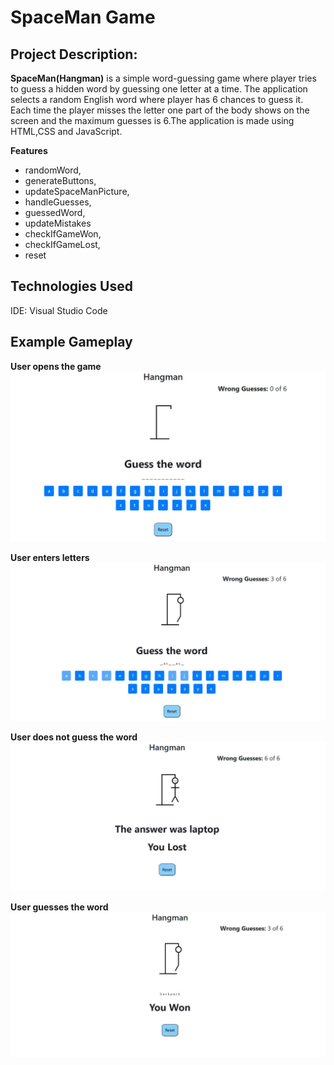 # __SpaceMan Game__
## __Project Description:__

__SpaceMan(Hangman)__ is a simple word-guessing game where player tries to guess a hidden word by guessing one letter at a time. The application selects a random English word where
player has 6 chances to guess it. Each time the player misses the letter one part of the body shows on the screen and the maximum guesses is 6.The application is made using
HTML,CSS and JavaScript.

__Features__
- randomWord,
- generateButtons,
- updateSpaceManPicture,
- handleGuesses,
- guessedWord,
- updateMistakes
- checkIfGameWon,
- checkIfGameLost,
- reset

## __Technologies Used__
IDE: Visual Studio Code


## __Example Gameplay__

__User opens the game__
![](https://github.com/farissikira/SpaceMan/blob/e11a09912e0e4c552dbbe94cfac2d6f8a342f040/1.hangmanPicture.JPG)

__User enters letters__
![](https://github.com/farissikira/SpaceMan/blob/be3e8732a512942ae3741fce2ff0774aeb5d32e8/picture3.JPG)

__User does not guess the word__
![](https://github.com/farissikira/SpaceMan/blob/6cbe52f36dbd3cc1977cccf109f9ddf89c65a237/picture2hangman.JPG)

__User guesses the word__
![](https://github.com/farissikira/SpaceMan/blob/68905be4c8258c01ae392a01579531db5fd4e712/picture4.JPG)
